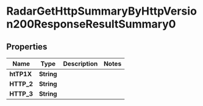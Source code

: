

# RadarGetHttpSummaryByHttpVersion200ResponseResultSummary0


## Properties

| Name | Type | Description | Notes |
|------------ | ------------- | ------------- | -------------|
|**htTP1X** | **String** |  |  |
|**HTTP_2** | **String** |  |  |
|**HTTP_3** | **String** |  |  |



